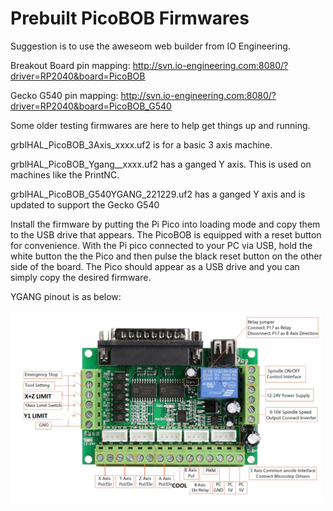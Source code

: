 # Prebuilt PicoBOB Firmwares

Suggestion is to use the aweseom web builder from IO Engineering.

Breakout Board pin mapping:
http://svn.io-engineering.com:8080/?driver=RP2040&board=PicoBOB

Gecko G540 pin mapping:
http://svn.io-engineering.com:8080/?driver=RP2040&board=PicoBOB_G540

Some older testing firmwares are here to help get things up and running.

grblHAL_PicoBOB_3Axis_xxxx.uf2 is for a basic 3 axis machine.

grblHAL_PicoBOB_Ygang__xxxx.uf2 has a ganged Y axis.  This is used on machines like the PrintNC.

grblHAL_PicoBOB_G540YGANG_221229.uf2 has a ganged Y axis and is updated to support the Gecko G540

Install the firmware by putting the Pi Pico into loading mode and copy them to the USB drive that appears.  The PicoBOB is equipped with a reset button for convenience.  With the Pi pico connected to your PC via USB, hold the white button the the Pico and then pulse the black reset button on the other side of the board. The Pico should appear as a USB drive and you can simply copy the desired firmware.

YGANG pinout is as below:

<img src="/readme_images/BOB_PINOUT_YGANG.png" width="500">
